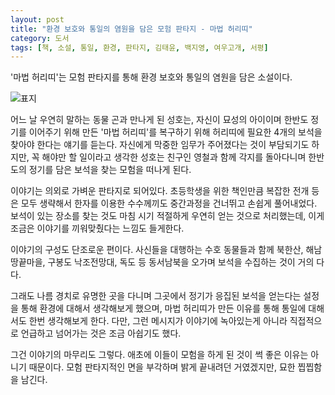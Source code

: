 ```yaml
---
layout: post
title: "환경 보호와 통일의 염원을 담은 모험 판타지 - 마법 허리띠"
category: 도서
tags: [책, 소설, 통일, 환경, 판타지, 김태윤, 백지영, 여우고개, 서평]
---
```


'마법 허리띠'는
모험 판타지를 통해 환경 보호와 통일의 염원을 담은 소설이다.

![표지](https://lh3.googleusercontent.com/kPTh8_ab_AR4t4vZnQHVIvuEQ_mXZyJlgnkqN9tbMgpAuHoDoQ0nMZsQmkxp7-bbjAlxV17yaMNyjQ=s480)

어느 날 우연히 말하는 동물 곤과 만나게 된 성호는,
자신이 묘성의 아이이며
한반도 정기를 이어주기 위해 만든 '마법 허리띠'를 복구하기 위해
허리띠에 필요한 4개의 보석을 찾아야 한다는 얘기를 듣는다.
자신에게 막중한 임무가 주어졌다는 것이 부담되기도 하지만,
꼭 해야만 할 일이라고 생각한 성호는
친구인 영철과 함께 각지를 돌아다니며
한반도의 정기를 담은 보석을 찾는 모험을 떠나게 된다.

이야기는 의외로 가벼운 판타지로 되어있다.
초등학생을 위한 책인만큼 복잡한 전개 등은 모두 생략해서
한자를 이용한 수수께끼도 중간과정을 건너뛰고 손쉽게 풀어내었다.
보석이 있는 장소를 찾는 것도 마침 시기 적절하게 우연히 얻는 것으로 처리했는데,
이게 조금은 이야기를 끼워맞췄다는 느낌도 들게한다.

이야기의 구성도 단조로운 편이다.
사신들을 대행하는 수호 동물들과 함께
북한산, 해남 땅끝마을, 구봉도 낙조전망대, 독도 등
동서남북을 오가며 보석을 수집하는 것이 거의 다다.

그래도 나름 경치로 유명한 곳을 다니며
그곳에서 정기가 응집된 보석을 얻는다는 설정을 통해
환경에 대해서 생각해보게 했으며,
마법 허리띠가 만든 이유를 통해 통일에 대해서도 한번 생각해보게 한다.
다만, 그런 메시지가 이야기에 녹아있는게 아니라
직접적으로 언급하고 넘어가는 것은 조금 아쉽기도 했다.

그건 이야기의 마무리도 그렇다.
애초에 이들이 모험을 하게 된 것이 썩 좋은 이유는 아니기 때문이다.
모험 판타지적인 면을 부각하며 밝게 끝내려던 거였겠지만,
묘한 찝찝함을 남긴다.
